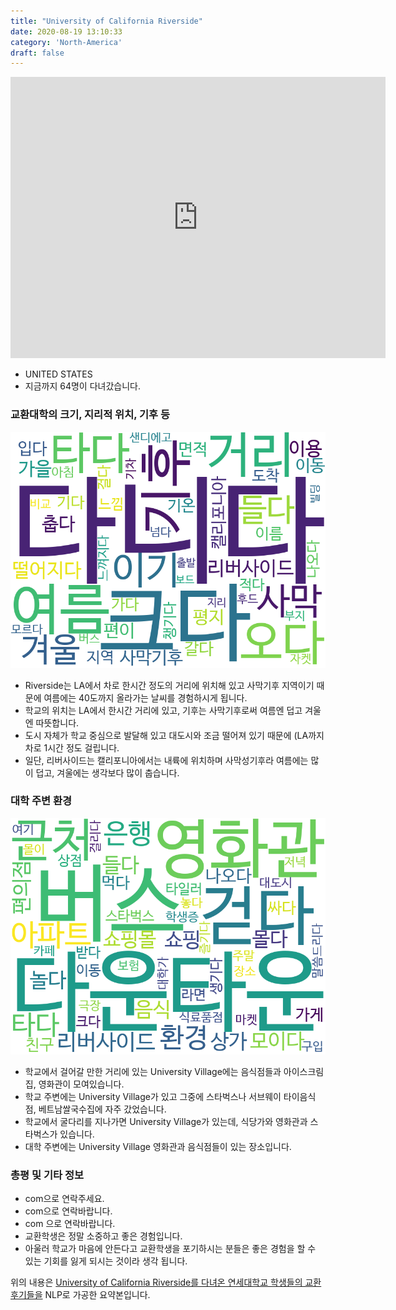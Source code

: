 ```yaml
---
title: "University of California Riverside"
date: 2020-08-19 13:10:33
category: 'North-America'
draft: false
---
```


<iframe
width="600"
height="450"
frameborder="0" style="border:0"
src="https://www.google.com/maps/embed/v1/place?key=AIzaSyC9e1AME-pVmWC4hBpFdu5S4dKzyepa3HQ&q=University+of+California+Riverside&center=33.9737055,-117.3280644&zoom=14" allowfullscreen>
</iframe>

* UNITED STATES
* 지금까지 64명이 다녀갔습니다. 

### 교환대학의 크기, 지리적 위치, 기후 등

![gen_info-WordCloud](../univ_wordclouds_okt/gen_info/US000192_gen_info_okt.png)

* Riverside는 LA에서 차로 한시간 정도의 거리에 위치해 있고 사막기후 지역이기 때문에 여름에는 40도까지 올라가는 날씨를 경험하시게 됩니다.
* 학교의 위치는 LA에서 한시간 거리에 있고, 기후는 사막기후로써 여름엔 덥고 겨울엔 따뜻합니다.
* 도시 자체가 학교 중심으로 발달해 있고 대도시와 조금 떨어져 있기 때문에 (LA까지 차로 1시간 정도 걸립니다.
* 일단, 리버사이드는 캘리포니아에서는 내륙에 위치하며 사막성기후라 여름에는 많이 덥고, 겨울에는 생각보다 많이 춥습니다.


### 대학 주변 환경

![env_info-WordCloud](../univ_wordclouds_okt/env_info/US000192_env_info_okt.png)

* 학교에서 걸어갈 만한 거리에 있는 University Village에는 음식점들과 아이스크림집, 영화관이 모여있습니다.
* 학교 주변에는 University Village가 있고 그중에 스타벅스나 서브웨이 타이음식점, 베트남쌀국수집에 자주 갔었습니다.
* 학교에서 굴다리를 지나가면 University Village가 있는데, 식당가와 영화관과 스타벅스가 있습니다.
* 대학 주변에는 University Village 영화관과 음식점들이 있는 장소입니다.


### 총평 및 기타 정보 
* com으로 연락주세요.
* com으로 연락바랍니다.
* com 으로 연락바랍니다.
* 교환학생은 정말 소중하고 좋은 경험입니다.
* 아울러 학교가 마음에 안든다고 교환학생을 포기하시는 분들은 좋은 경험을 할 수 있는 기회를 잃게 되시는 것이라 생각 됩니다.


위의 내용은 [University of California Riverside를 다녀온 연세대학교 학생들의 교환 후기들을](http://oia.yonsei.ac.kr/partner/expReport.asp?ucode=US000192&bgbn=A) NLP로 가공한 요약본입니다. 
